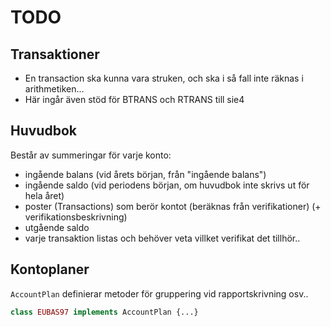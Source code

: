 # TODO

## Transaktioner

* En transaction ska kunna vara struken, och ska i så fall inte räknas i arithmetiken...
* Här ingår även stöd för BTRANS och RTRANS till sie4

## Huvudbok

Består av summeringar för varje konto:

* ingående balans (vid årets början, från "ingående balans")
* ingående saldo (vid periodens början, om huvudbok inte skrivs ut för hela året)
* poster (Transactions) som berör kontot (beräknas från verifikationer) (+ verifikationsbeskrivning)
* utgående saldo
* varje transaktion listas och behöver veta villket verifikat det tillhör..

## Kontoplaner

`AccountPlan` definierar metoder för gruppering vid rapportskrivning osv..

```php
class EUBAS97 implements AccountPlan {...}
```
